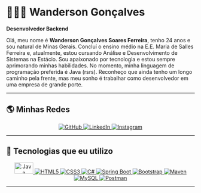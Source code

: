 # 🧑🏽‍💻 Wanderson Gonçalves

**Desenvolvedor Backend**

Olá, meu nome é **Wanderson Gonçalves Soares Ferreira**, tenho 24 anos e sou natural de Minas Gerais. Concluí o ensino médio na E.E. Maria de Salles Ferreira e, atualmente, estou cursando Análise e Desenvolvimento de Sistemas na Estácio. Sou apaixonado por tecnologia e estou sempre aprimorando minhas habilidades. No momento, minha linguagem de programação preferida é Java (rsrs). Reconheço que ainda tenho um longo caminho pela frente, mas meu sonho é trabalhar como desenvolvedor em uma empresa de grande porte.

---

## 🌎 Minhas Redes

<div align="center">

  <a href="https://github.com/WandersonGsoares">
    <img src="https://img.shields.io/badge/GitHub-000?logo=github&logoColor=white" alt="GitHub">
  </a>
  <a href="https://www.linkedin.com/in/wandersonssoares/">
    <img src="https://img.shields.io/badge/LinkedIn-0077B5?logo=linkedin&logoColor=white" alt="LinkedIn">
  </a>
  <a href="https://www.instagram.com/w.soares.ferreira/" target="_blank">
    <img src="https://img.shields.io/badge/Instagram-E4405F?logo=instagram&logoColor=white" alt="Instagram">
  </a>

</div>

---

## 🚀 Tecnologias que eu utilizo

<div align="center">
  
  <a href="https://www.java.com/" target="_blank">
    <img src="https://cdn.jsdelivr.net/gh/devicons/devicon/icons/java/java-original.svg" alt="Java" width="50" height="30"/>
  </a>
  <a href="https://developer.mozilla.org/en-US/docs/Web/HTML">
    <img src="https://img.shields.io/badge/HTML5-E34F26?logo=html5&logoColor=white" alt="HTML5">
  </a>
  <a href="https://developer.mozilla.org/en-US/docs/Web/CSS">
    <img src="https://img.shields.io/badge/CSS3-1572B6?logo=css3&logoColor=white" alt="CSS3">
  </a>
  <a href="https://learn.microsoft.com/en-us/dotnet/csharp/">
    <img src="https://img.shields.io/badge/C%23-239120?logo=csharp&logoColor=white" alt="C#">
  </a>
  <a href="https://spring.io/projects/spring-boot">
    <img src="https://img.shields.io/badge/Spring_Boot-6DB33F?logo=springboot&logoColor=white" alt="Spring Boot">
  </a>
  <a href="https://getbootstrap.com/">
    <img src="https://img.shields.io/badge/Bootstrap-7952B3?logo=bootstrap&logoColor=white" alt="Bootstrap">
  </a>
  <a href="https://maven.apache.org/">
    <img src="https://img.shields.io/badge/Maven-C71A36?logo=apachemaven&logoColor=white" alt="Maven">
  </a>
  <a href="https://www.mysql.com/">
    <img src="https://img.shields.io/badge/MySQL-4479A1?logo=mysql&logoColor=white" alt="MySQL">
  </a>
  <a href="https://www.postman.com/">
    <img src="https://img.shields.io/badge/Postman-FF6C37?logo=postman&logoColor=white" alt="Postman">
  </a>

</div>

---
